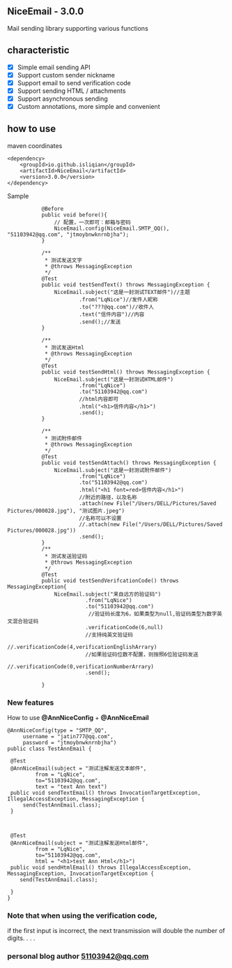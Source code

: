 ## NiceEmail - 3.0.0
Mail sending library supporting various functions

## characteristic
 - [x] Simple email sending API
 - [x] Support custom sender nickname
 - [x] Support email to send verification code
 - [x] Support sending HTML / attachments
 - [x] Support asynchronous sending
 - [x] Custom annotations, more simple and convenient
 
## how to use

maven coordinates

    <dependency>
        <groupId>io.github.isliqian</groupId>
        <artifactId>NiceEmail</artifactId>
        <version>3.0.0</version>
    </dependency>

Sample

          
           
               @Before
               public void before(){
                   // 配置，一次即可：邮箱与密码
                   NiceEmail.config(NiceEmail.SMTP_QQ(), "51103942@qq.com", "jtmoybnwknrnbjha");
               }
           
               /**
                * 测试发送文字
                * @throws MessagingException
                */
               @Test
               public void testSendText() throws MessagingException {
                   NiceEmail.subject("这是一封测试TEXT邮件")//主题
                           .from("LqNice")//发件人昵称
                           .to("???@qq.com")//收件人
                           .text("信件内容")//内容
                           .send();//发送
               }
           
               /**
                * 测试发送Html
                * @throws MessagingException
                */
               @Test
               public void testSendHtml() throws MessagingException {
                   NiceEmail.subject("这是一封测试HTML邮件")
                           .from("LqNice")
                           .to("51103942@qq.com")
                           //html内容即可
                           .html("<h1>信件内容</h1>")
                           .send();
               }
           
               /**
                * 测试附件邮件
                * @throws MessagingException
                */
               @Test
               public void testSendAttach() throws MessagingException {
                   NiceEmail.subject("这是一封测试附件邮件")
                           .from("LqNice")
                           .to("51103942@qq.com")
                           .html("<h1 font=red>信件内容</h1>")
                           //附近的路径，以及名称
                           .attach(new File("/Users/DELL/Pictures/Saved Pictures/000028.jpg"), "测试图片.jpeg")
                           //名称可以不设置
                           //.attach(new File("/Users/DELL/Pictures/Saved Pictures/000028.jpg"))
                           .send();
               }
               /**
                * 测试发送验证码
                * @throws MessagingException
                */
               @Test
               public void testSendVerifcationCode() throws MessagingException{
                   NiceEmail.subject("来自远方的验证码")
                             .from("LqNice")
                             .to("51103942@qq.com")
                              //验证码长度为6，如果类型为null,验证码类型为数字英文混合验证码
                             .verificationCode(6,null)
                             //支持纯英文验证码
                             //.verificationCode(4,verificationEnglishArrary)
                             //如果验证码位数不配置，则按照6位验证码发送
                             //.verificationCode(0,verificationNumberArrary)
                             .send();
           
               }
           
           
           
### New features
 
How to use **@AnnNiceConfig** + **@AnnNiceEmail**

    
    
    @AnnNiceConfig(type = "SMTP_QQ",
         username = "jatin777@qq.com",
         password = "jtmoybnwknrnbjha")
    public class TestAnnEmail {
 
     @Test
     @AnnNiceEmail(subject = "测试注解发送文本邮件",
             from = "LqNice",
             to="51103942@qq.com",
             text = "text Ann text")
     public void sendTextEmail() throws InvocationTargetException, IllegalAccessException, MessagingException {
         send(TestAnnEmail.class);
     }
 
 
 
     @Test
     @AnnNiceEmail(subject = "测试注解发送Html邮件",
             from = "LqNice",
             to="51103942@qq.com",
             html = "<h1>test Ann Html</h1>")
     public void sendHtmlEmail() throws IllegalAccessException, MessagingException, InvocationTargetException {
        send(TestAnnEmail.class);
 
     }
    }
             
### Note that when using the verification code, 
if the first input is incorrect, the next transmission will double the number of digits. . . .
### personal blog author 51103942@qq.com
    
